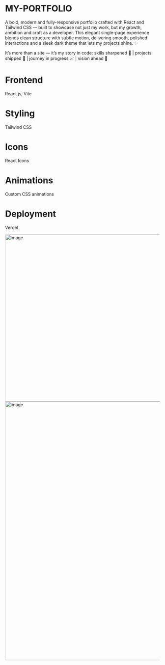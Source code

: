 # MY-PORTFOLIO

A bold, modern and fully-responsive portfolio crafted with React and Tailwind CSS — built to showcase not just my work, but my growth, ambition and craft as a developer. This elegant single-page experience blends clean structure with subtle motion, delivering smooth, polished interactions and a sleek dark theme that lets my projects shine. ✨

It’s more than a site — it’s my story in code:
skills sharpened 🔧 | projects shipped 💼 | journey in progress 📈 | vision ahead 🔭

# Frontend
React.js, Vite

# Styling
Tailwind CSS

# Icons
React Icons

# Animations
Custom CSS animations

# Deployment
Vercel

<img width="910" height="544" alt="image" src="https://github.com/user-attachments/assets/5f617d26-2f62-4df3-8f16-3000d654e1e6" />
<img width="910" height="843" alt="image" src="https://github.com/user-attachments/assets/ac93dfbb-22ef-4392-ade3-32e12ba349fe" />

